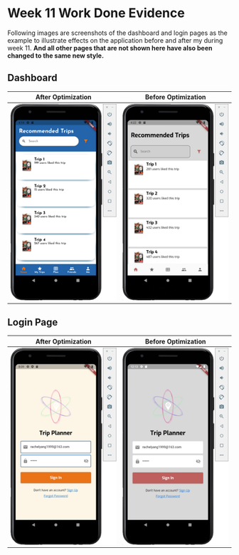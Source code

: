 # **Week 11 Work Done Evidence**

Following images are screenshots of the dashboard and login pages as the example to illustrate effects on the application before and after my during week 11. **And all other pages that are not shown here have also been changed to the same new style.**

## Dashboard

| After Optimization                                           | Before Optimization                                          |
| ------------------------------------------------------------ | ------------------------------------------------------------ |
| ![new_dashboard](https://github.com/RachelYang1999/SOFT3888-Evidence/blob/main/Week11/img/new_dashboard.png) | ![old_dashboard](https://github.com/RachelYang1999/SOFT3888-Evidence/blob/main/Week11/img/old_dashboard.png) |

## Login Page

| After Optimization                                           | Before Optimization                                          |
| ------------------------------------------------------------ | ------------------------------------------------------------ |
| ![new_login](https://github.com/RachelYang1999/SOFT3888-Evidence/blob/main/Week11/img/new_login.png) | ![password_invisible](https://github.com/RachelYang1999/SOFT3888-Evidence/blob/main/Week10/img/password_invisible.png) |

